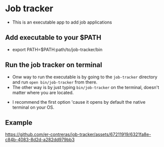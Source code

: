 # Job tracker
- This is an executable app to add job applications

## Add executable to your $PATH
- export PATH=$PATH:path/to/job-tracker/bin

## Run the job tracker on terminal
- Onw way to run the executable is by going to the `job-tracker` directory and run `open bin/job-tracker` from there.
- The other way is by just typing `bin/job-tracker` on the terminal, doesn't matter where you are located.

* I recommend the first option 'cause it opens by default the native terminal on your OS.

## Example

https://github.com/er-contreras/job-tracker/assets/67211919/6321fa8e-c84b-4083-8d2d-a282dd979bb3
